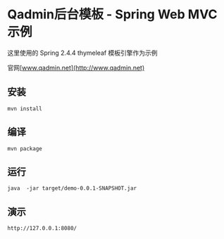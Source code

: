 # Qadmin后台模板 - Spring Web MVC示例

这里使用的 Spring 2.4.4  thymeleaf 模板引擎作为示例		

官网[www.qadmin.net](http://www.qadmin.net)

## 安装

```shell script
mvn install
```

## 编译

```shell script
mvn package
```

## 运行

```shell script
java  -jar target/demo-0.0.1-SNAPSHOT.jar
```

## 演示

```shell script
http://127.0.0.1:8080/
```

